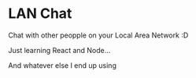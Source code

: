# LAN Chat

Chat with other peopple on your Local Area Network :D

Just learning React and Node...

And whatever else I end up using 

